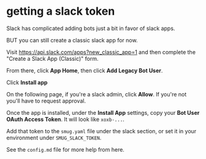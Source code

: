# getting a slack token

Slack has complicated adding bots just a bit in favor of slack apps.

BUT you can still create a classic slack app for now.

Visit https://api.slack.com/apps?new_classic_app=1 and then complete the "Create a Slack App (Classic)" form.

From there, click **App Home**, then click **Add Legacy Bot User**.

Click **Install app**

On the following page, if you're a slack admin, click **Allow**.  If you're not you'll have to request approval.

Once the app is installed, under the **Install App** settings, copy your **Bot User OAuth Access Token**.
It will look like `xoxb-...`.

Add that token to the `smug.yaml` file under the slack section, or set it in
your environment under `SMUG_SLACK_TOKEN`.

See the `config.md` file for more help from here.

